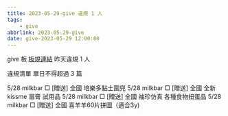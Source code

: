 ```yaml
---
title: 2023-05-29-give 違規 1 人
tags:
    - give
abbrlink: 2023-05-29-give
date: give-2023-05-29 12:00:00
---
```

give 板 [板規連結](https://www.ptt.cc/bbs/give/M.1612495900.A.C32.html)
昨天違規 1 人
<!-- more -->

違規清單
單日不得超過 3 篇

5/28 milkbar □ [贈送] 全國 培樂多黏土圍兜
5/28 milkbar □ [贈送] 全國 全新kissme 眉膏 試用品
5/28 milkbar □ [贈送] 全國 袖珍仿真 各種食物扭蛋品
5/28 milkbar □ [贈送] 全國 喜羊羊60片拼圖（適合3y)